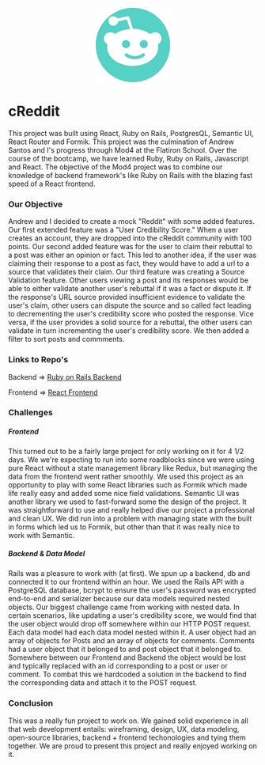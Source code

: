<p align="center">
  <img width="auto" height="150" src="public/images/Logo copy.png">
</p>

# cReddit

This project was built using React, Ruby on Rails, PostgresQL, Semantic UI, React Router and Formik. This project was the culmination of Andrew Santos and I's progress through Mod4 at the Flatiron School. Over the course of the bootcamp, we have learned Ruby, Ruby on Rails, Javascript and React. The objective of the Mod4 project was to combine our knowledge of backend framework's like Ruby on Rails with the blazing fast speed of a React frontend.

### Our Objective

Andrew and I decided to create a mock "Reddit" with some added features. Our first extended feature was a "User Credibility Score." When a user creates an account, they are dropped into the cReddit community with 100 points. Our second added feature was for the user to claim their rebuttal to a post was either an opinion or fact. This led to another idea, if the user was claiming their response to a post as fact, they would have to add a url to a source that validates their claim. Our third feature was creating a Source Validation feature. Other users viewing a post and its responses would be able to either validate another user's rebuttal if it was a fact or dispute it. If the response's URL source provided insufficient evidence to validate the user's claim, other users can dispute the source and so called fact leading to decrementing the user's credibility score who posted the response. Vice versa, if the user provides a solid source for a rebuttal, the other users can validate in turn incrementing the user's credibility score. We then added a filter to sort posts and commments.

### Links to Repo's

Backend =>  <a href="https://github.com/TylerKnvpp/cReddit-backend">Ruby on Rails Backend</a>

Frontend => <a href="https://github.com/asantos649/cReddit-frontend">React Frontend</a>

### Challenges

##### Frontend

This turned out to be a fairly large project for only working on it for 4 1/2 days. We we're expecting to run into some roadblocks since we were using pure React without a state management library like Redux, but managing the data from the frontend went rather smoothly. We used this project as an opportunity to play with some React libraries such as Formik which made life really easy and added some nice field validations. Semantic UI was another library we used to fast-forward some the design of the project. It was straightforward to use and really helped dive our project a professional and clean UX. We did run into a problem with managing state with the built in forms which led us to Formik, but other than that it was really nice to work with Semantic.

##### Backend & Data Model

Rails was a pleasure to work with (at first). We spun up a backend, db and connected it to our frontend within an hour. We used the Rails API with a PostgreSQL database, bcrypt to ensure the user's password was encrypted end-to-end and serializer because our data models required nested objects. Our biggest challenge came from working with nested data. In certain scenarios, like updating a user's credibility score, we would find that the user object would drop off somewhere within our HTTP POST request. Each data model had each data model nested within it. A user object had an array of objects for Posts and an array of objects for comments. Comments had a user object that it belonged to and post object that it belonged to. Somewhere between our Frontend and Backend the object would be lost and typically replaced with an id corresponding to a post or user or comment. To combat this we hardcoded a solution in the backend to find the corresponding data and attach it to the POST request.

### Conclusion

This was a really fun project to work on. We gained solid experience in all that web development entails: wireframing, design, UX, data modeling, open-source libraries, backend + frontend techonologies and tying them together. We are proud to present this project and really enjoyed working on it.


